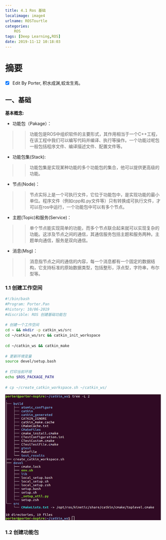 ```yaml
---
title: 4.1 Ros 基础
localimage: image4
urlname: ROSTourtle
categories:      
    ROS      
tags: [Deep Learning,ROS]
date: 2019-11-12 10:18:03
---
```


# 摘要



- [x] Edit By Porter, 积水成渊,蛟龙生焉。

<!-- more -->

## 一、基础

**基本概念:**

- 功能包（Pakage）：
>> 功能包是ROS中组织软件的主要形式，其作用相当于一个C++工程，在该工程中我们可以编写代码并编译、执行等操作。一个功能过呢包一般包括程序文件、编译描述文件、配置文件等。

- 功能包集(Stack): 
>> 功能包集是实现某种功能的多个功能包的集合，他可以提供更高级的功能。

- 节点(Node)：
>> 节点实际上是一个可执行文件，它位于功能包中，是实现功能的最小单位。程序文件（例如cpp和.py文件等）只有转换成可执行文件，才可以在ros中运行，一个功能包中可以有多个节点。

- 主题(Topic)和服务(Service)：

>> 单个节点能实现简单的功能，而多个节点联合起来就可以实现复杂的功能。这涉及节点之间的通信，其通信服务包括主题和服务两种。主题单向通信，服务是双向通信。

- 消息(Msg)：
>>  消息指节点之间的通信的内容，每一个消息都有一个固定的数据结构，它支持标准的原始数据类型，包括整形，浮点型，字符串，布尔型等。




### 1.1 创建工作空间

```bash
#!/bin/bash
#Program: Porter.Pan
#history: 10/06-2019
#discrible: ROS 创建基础功能包

# 创建一个工作空间
cd ~ && mkdir -p catkin_ws/src
cd ~/catkin_ws/src && catkin_init_workspace

cd ~/catkin_ws && catkin_make

# 更新环境变量
source devel/setup.bash

# 打印当前环境
echo $ROS_PACKAGE_PATH

# cp ~/create_catkin_workspace.sh ~/catkin_ws/

```

![创建一个工作空间](./image4/ROSCreateWorkspace.png)

### 1.2 创建功能包











